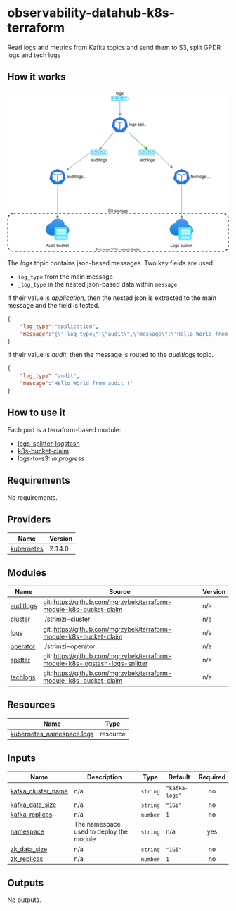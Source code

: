 # observability-datahub-k8s-terraform
Read logs and metrics from Kafka topics and send them to S3, split GPDR logs and tech logs

## How it works

![Workflow diagram](./diagrams/workflow.svg)

The *logs* topic contains json-based messages. Two key fields are used:
* `log_type` from the main message
* `_log_type` in the nested json-based data within `message`

If their value is *application*, then the nested json is extracted to the main message and the field is tested.

```json
{
    "log_type":"application",
    "message":"{\"_log_type\":\"audit\",\"message\":\"Hello World from app !\"}"
}
```

If their value is *audit*, then the message is routed to the *auditlogs* topic.

```json
{
    "log_type":"audit",
    "message":"Hello World from audit !"
}
```
## How to use it

Each pod is a terraform-based module:

* [logs-splitter-logstash](https://github.com/mgrzybek/terraform-module-k8s-logstash-logs-splitter)
* [k8s-bucket-claim](https://github.com/mgrzybek/terraform-module-k8s-bucket-claim)
* logs-to-s3: *in progress*

<!-- BEGINNING OF PRE-COMMIT-TERRAFORM DOCS HOOK -->
## Requirements

No requirements.

## Providers

| Name | Version |
|------|---------|
| <a name="provider_kubernetes"></a> [kubernetes](#provider\_kubernetes) | 2.14.0 |

## Modules

| Name | Source | Version |
|------|--------|---------|
| <a name="module_auditlogs"></a> [auditlogs](#module\_auditlogs) | git::https://github.com/mgrzybek/terraform-module-k8s-bucket-claim | n/a |
| <a name="module_cluster"></a> [cluster](#module\_cluster) | ./strimzi-cluster | n/a |
| <a name="module_logs"></a> [logs](#module\_logs) | git::https://github.com/mgrzybek/terraform-module-k8s-bucket-claim | n/a |
| <a name="module_operator"></a> [operator](#module\_operator) | ./strimzi-operator | n/a |
| <a name="module_splitter"></a> [splitter](#module\_splitter) | git::https://github.com/mgrzybek/terraform-module-k8s-logstash-logs-splitter | n/a |
| <a name="module_techlogs"></a> [techlogs](#module\_techlogs) | git::https://github.com/mgrzybek/terraform-module-k8s-bucket-claim | n/a |

## Resources

| Name | Type |
|------|------|
| [kubernetes_namespace.logs](https://registry.terraform.io/providers/hashicorp/kubernetes/latest/docs/resources/namespace) | resource |

## Inputs

| Name | Description | Type | Default | Required |
|------|-------------|------|---------|:--------:|
| <a name="input_kafka_cluster_name"></a> [kafka\_cluster\_name](#input\_kafka\_cluster\_name) | n/a | `string` | `"kafka-logs"` | no |
| <a name="input_kafka_data_size"></a> [kafka\_data\_size](#input\_kafka\_data\_size) | n/a | `string` | `"1Gi"` | no |
| <a name="input_kafka_replicas"></a> [kafka\_replicas](#input\_kafka\_replicas) | n/a | `number` | `1` | no |
| <a name="input_namespace"></a> [namespace](#input\_namespace) | The namespace used to deploy the module | `string` | n/a | yes |
| <a name="input_zk_data_size"></a> [zk\_data\_size](#input\_zk\_data\_size) | n/a | `string` | `"1Gi"` | no |
| <a name="input_zk_replicas"></a> [zk\_replicas](#input\_zk\_replicas) | n/a | `number` | `1` | no |

## Outputs

No outputs.
<!-- END OF PRE-COMMIT-TERRAFORM DOCS HOOK -->